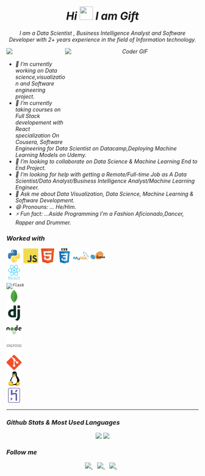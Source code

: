   
<H1 align='center'><i>Hi <img src="https://raw.githubusercontent.com/TheDudeThatCode/TheDudeThatCode/master/Assets/Hi.gif" width=35 height=35> I am Gift</H1><i>
<p align='center'>I am a Data Scientist , Business Intelligence Analyst and Software Developer with 2+ years experience in the field of Information technology.</p>

<p align='center'>
  

  
  
  
  <img align="right" alt="Coder GIF" height=250 width=350 src="https://i.pinimg.com/originals/e4/26/70/e426702edf874b181aced1e2fa5c6cde.gif" />
  
  
  ![](https://komarev.com/ghpvc/?username=Gift-Ojeabulu&color=dc143c)



- 🔭 I’m currently working on Data science,visualization and Software engineering project.
- 🌱 I’m currently taking courses on Full Stack developement with React specialization On Cousera, Software Engineering for Data Scientist on Datacamp,Deploying Machine Learning Models on Udemy.
- 👯 I’m looking to collaborate on  Data Science & Machine Learning End to End Project.
- 🤔 I’m looking for help with getting a Remote/Full-time Job as A Data Scientist/Data Analyst/Business Intelligence Analyst/Machine Learning Engineer.
- 💬 Ask me about Data Visualization, Data Science, Machine Learning & Software Development.
- 😄 Pronouns: ... He/Him.
- ⚡ Fun fact: ...Aside Programming I'm a Fashion Aficionado,Dancer, Rapper and Drummer.






### Worked with 

<code><img height="40" src="https://raw.githubusercontent.com/devicons/devicon/master/icons/python/python-original.svg" title="python"></code>
<code><img height="40" src="https://raw.githubusercontent.com/devicons/devicon/master/icons/javascript/javascript-original.svg" title="javascript"></code>
<code><img height="40" src="https://raw.githubusercontent.com/devicons/devicon/master/icons/html5/html5-original.svg" title="html5"></code>
<code><img height="40" src="https://raw.githubusercontent.com/devicons/devicon/master/icons/css3/css3-original-wordmark.svg" title="css3"></code>
<code><img height="40" src="https://raw.githubusercontent.com/devicons/devicon/master/icons/mysql/mysql-original-wordmark.svg" title="mysql"></code>
<code><img height="40" src="https://raw.githubusercontent.com/github/explore/80688e429a7d4ef2fca1e82350fe8e3517d3494d/topics/scikit-learn/scikit-learn.png" title="sklearn">
<code><img height="40" src="https://raw.githubusercontent.com/devicons/devicon/master/icons/react/react-original-wordmark.svg" title="react"></code>
<code><img height="40" src="https://www.vectorlogo.zone/logos/pocoo_flask/pocoo_flask-icon.svg" title="flask"></code>
<code><img height="40" src="https://raw.githubusercontent.com/devicons/devicon/master/icons/mongodb/mongodb-original.svg" title="mongodb"></code>
<code><img height="40" src="https://raw.githubusercontent.com/devicons/devicon/master/icons/django/django-plain.svg" title="django"></code>
<code><img height="40" src="https://raw.githubusercontent.com/devicons/devicon/master/icons/nodejs/nodejs-original-wordmark.svg" title="node.js"></code>
<code><img height="40" src="https://raw.githubusercontent.com/devicons/devicon/master/icons/express/express-original-wordmark.svg" title="express.js"></code>
<code><img height="40" src="https://raw.githubusercontent.com/devicons/devicon/master/icons/git/git-original.svg" title="git"></code>
<code><img height="40" src="https://raw.githubusercontent.com/devicons/devicon/master/icons/linux/linux-original.svg" title="linux"></code>
<code><img height="40" src="https://raw.githubusercontent.com/devicons/devicon/master/icons/heroku/heroku-original.svg" title="heroku"></code>
</code>


---









### Github Stats & Most Used Languages

<p align="center">
  <img src="https://github-readme-stats.vercel.app/api?username=Gift-Ojeabulu&show_icons=true&theme=tokyonight&line_height=52&count_private=true" />
  <img width="37.2%" src="https://github-readme-stats.vercel.app/api/top-langs/?username=Gift-Ojeabulu&count_private=true&theme=tokyonight&line_height=52">
</p>


### Follow me

<p align='center'>
<a href="https://twitter.com/GiftOjeabulu_">
  <img src="https://img.shields.io/badge/twitter-%231DA1F2.svg?&style=for-the-badge&logo=twitter&logoColor=white" />
</a>&nbsp;&nbsp;
<a href="mailto:giftoscart@gmail.com">
  <img src="https://img.shields.io/badge/email-%23D14836.svg?&style=for-the-badge&logo=gmail&logoColor=white" />
</a>&nbsp;&nbsp;
  <a href="https://www.linkedin.com/in/gift-ojabu/">
  <img src="https://img.shields.io/badge/linkedin-%230077B5.svg?&style=for-the-badge&logo=linkedin&logoColor=white" />
</a>&nbsp;&nbsp;


